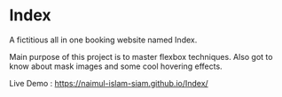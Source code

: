 # Index
A fictitious all in one booking website named Index.

Main purpose of this project is to master flexbox techniques. Also got to know about mask images and some cool hovering effects.

Live Demo : https://naimul-islam-siam.github.io/Index/
